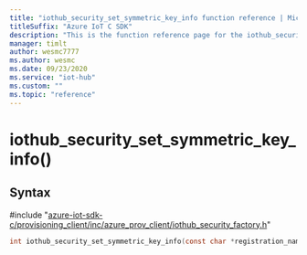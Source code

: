 ```yaml
---                             
title: "iothub_security_set_symmetric_key_info function reference | Microsoft Docs" 
titleSuffix: "Azure IoT C SDK"            
description: "This is the function reference page for the iothub_security_set_symmetric_key_info() function in the Azure IoT C SDK. This SDK is used with Azure IoT Hub and Azure IoT Hub Device Provisioning Service"            
manager: timlt                 
author: wesmc7777              
ms.author: wesmc               
ms.date: 09/23/2020                    
ms.service: "iot-hub"             
ms.custom: ""                
ms.topic: "reference"        
---                            
```


# iothub_security_set_symmetric_key_info()

## Syntax

\#include "[azure-iot-sdk-c/provisioning_client/inc/azure_prov_client/iothub_security_factory.h](../iothub-security-factory-h.md)"  
```C
int iothub_security_set_symmetric_key_info(const char *registration_name MU_IFCOMMA4 const char *symmetric_key  MU_IFCOMMA2);
```

